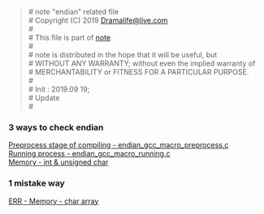 > \# note "endian" related file  
\# Copyright (C) 2019 Dramalife@live.com  
\#   
\# This file is part of [note](https://github.com/Dramalife/note.git)  
\#   
\# note is distributed in the hope that it will be useful, but  
\# WITHOUT ANY WARRANTY; without even the implied warranty of  
\# MERCHANTABILITY or FITNESS FOR A PARTICULAR PURPOSE.  
\#  
\# Init : 2019.09 19;  
\# Update   
\#  
  

### 3 ways to check endian
[Preprocess stage of compiling - endian_gcc_macro_preprocess.c](/80-userspace_programming/endian_check/gcc_macro_used)  
[Running process - endian_gcc_macro_running.c](/80-userspace_programming/endian_check/gcc_macro_used)  
[Memory - int & unsigned char](/80-userspace_programming/endian_check/memory_check)  

### 1 mistake way
[ERR - Memory - char array](/80-userspace_programming/endian_check/memory_check)  


